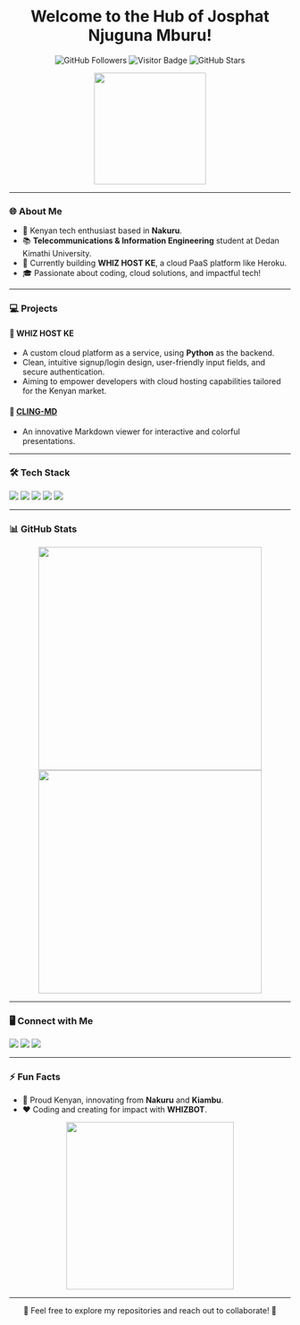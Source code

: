 <h1 align="center">Welcome to the Hub of Josphat Njuguna Mburu!</h1>
<p align="center">
  <img src="https://img.shields.io/github/followers/ke-whiz?label=Followers&style=social" alt="GitHub Followers">
  <img src="https://visitor-badge.glitch.me/badge?page_id=ke-whiz.visitor-badge" alt="Visitor Badge">
  <img src="https://img.shields.io/github/stars/ke-whiz?label=Stars&style=social" alt="GitHub Stars">
</p>

<p align="center">
  <img src="https://media.giphy.com/media/jnK5rACcgxf9pgjb8I/giphy.gif" width="200" height="200">
</p>

---

### 🌐 About Me
- 📍 Kenyan tech enthusiast based in **Nakuru**.
- 📚 **Telecommunications & Information Engineering** student at Dedan Kimathi University.
- 💼 Currently building **WHIZ HOST KE**, a cloud PaaS platform like Heroku.
- 🎓 Passionate about coding, cloud solutions, and impactful tech!

---

### 💻 Projects
#### 🔹 **WHIZ HOST KE**
  - A custom cloud platform as a service, using **Python** as the backend.
  - Clean, intuitive signup/login design, user-friendly input fields, and secure authentication.
  - Aiming to empower developers with cloud hosting capabilities tailored for the Kenyan market.

#### 🔹 [**CLING-MD**](https://github.com/Whizmburu/Cling-Md)
  - An innovative Markdown viewer for interactive and colorful presentations.

---

### 🛠️ Tech Stack
<p align="left">
  <img src="https://img.shields.io/badge/-Python-3776AB?style=for-the-badge&logo=python&logoColor=white" />
  <img src="https://img.shields.io/badge/-JavaScript-F7DF1E?style=for-the-badge&logo=javascript&logoColor=black" />
  <img src="https://img.shields.io/badge/-HTML5-E34F26?style=for-the-badge&logo=html5&logoColor=white" />
  <img src="https://img.shields.io/badge/-CSS3-1572B6?style=for-the-badge&logo=css3&logoColor=white" />
  <img src="https://img.shields.io/badge/-Git-F05032?style=for-the-badge&logo=git&logoColor=white" />
</p>

---

### 📊 GitHub Stats
<p align="center">
  <img src="https://github-readme-stats.vercel.app/api?username=Whizmburu&show_icons=true&theme=radical&hide_border=true" width="400">
  <img src="https://github-readme-stats.vercel.app/api/top-langs/?username=Whizmburu&layout=compact&theme=radical&hide_border=true" width="400">
</p>

---

### 🖥️ Connect with Me
<p align="left">
  <a href="https://linkedin.com/in/josphat-njuguna"><img src="https://img.shields.io/badge/-LinkedIn-0077B5?style=for-the-badge&logo=linkedin&logoColor=white"></a>
  <a href="mailto:whizhostke@gmail.com"><img src="https://img.shields.io/badge/-Email-D14836?style=for-the-badge&logo=gmail&logoColor=white"></a>
  <a href="https://github.com/Whizmburu"><img src="https://img.shields.io/badge/-GitHub-333?style=for-the-badge&logo=github&logoColor=white"></a>
</p>

---

### ⚡ Fun Facts
- 🌟 Proud Kenyan, innovating from **Nakuru** and **Kiambu**.
- ❤️ Coding and creating for impact with **WHIZBOT**.

<p align="center">
  <img src="https://media.giphy.com/media/l0HlNQ03J5JxX6lva/giphy.gif" width="300">
</p>

---

<p align="center">🌟 Feel free to explore my repositories and reach out to collaborate! 🌟</p>
